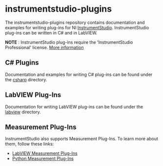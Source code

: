 # instrumentstudio-plugins

The instrumentstudio-plugins repository contains documentation and examples for
writing plug-ins for NI [InstrumentStudio](https://www.ni.com/en/shop/electronic-test-instrumentation/application-software-for-electronic-test-and-instrumentation-category/instrumentstudio.html).
InstrumentStudio plug-ins can be written in C#
and in LabVIEW.

**NOTE** : InstrumentStudio plug-ins require the 'InstrumentStudio Professional'
license. [More
information](https://www.ni.com/en/shop/electronic-test-instrumentation/application-software-for-electronic-test-and-instrumentation-category/instrumentstudio/select-edition.html)

## C# Plugins

Documentation and examples for writing C# plug-ins can be found under the
[csharp](https://github.com/ni/instrumentstudio-plugins/tree/main/csharp) directory.

## LabVIEW Plug-Ins

Documentation for writing LabVIEW plug-ins can be found under the
[labview](https://github.com/ni/instrumentstudio-plugins/tree/main/labview) directory.

## Measurement Plug-Ins

InstrumentStudio also supports Measurement Plug-Ins. To learn more about them, follow these links:
* [LabVIEW Measurement Plug-Ins](https://github.com/ni/measurement-plugin-labview)
* [Python Measurement Plug-Ins](https://github.com/ni/measurement-plugin-python)
